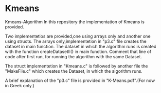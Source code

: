 # Kmeans
Kmeans-Algorithm
In this repository the implementation of Kmeans is provided.

Two implementetios are provided,one using arrays only and another one using structs.
The arrays only,implementetion in "p3.c" file creates the dataset in main function.
The dataset in which the algorithm runs is created with the function createDatasetII() in main function.
Comment that line of code after first run, for running the algorithm with the same Dataset.

The struct implementetion in "Kmeans.c" is followed by another file the "MakeFile.c" which creates the Dataset,
in which the algorithm runs.

A brief explanation of the "p3.c" file is provided in "K-Means.pdf".(For now in Greek only.)
